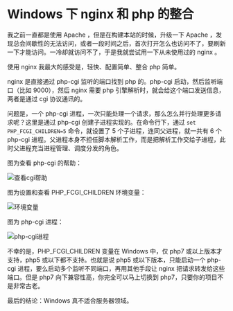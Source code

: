 # Windows 下 nginx 和 php 的整合

我之前一直都是使用 Apache ，但是在构建本站的时候，升级一下 Apache ，发现总会间歇性的无法访问，或者一段时间之后，首次打开怎么也访问不了，要刷新一下才能访问。一冷却就访问不了，于是我就尝试用一下从未使用过的 nginx 。

使用 nginx 我最大的感受是，轻快、配置简单、整合 php 简单。

nginx 是直接通过 php-cgi 监听的端口找到 php 的。php-cgi 启动，然后监听端口（比如 9000），然后 nginx 需要 php 引擎解析时，就会给这个端口发送信息，两者是通过 cgi 协议通讯的。

问题是，一个 php-cgi 进程，一次只能处理一个请求，那么怎么并行处理更多请求呢？这里是通过 php-cgi 创建子进程实现的。在命令行下，通过 `set PHP_FCGI_CHILDREN=5` 命令，就设置了 5 个子进程，连同父进程，就一共有 6 个 php-cgi 进程。父进程本身不担任脚本解析工作，而是把解析工作交给子进程，此时父进程充当进程管理、调度分发的角色。

图为查看 php-cgi 的帮助：

![查看cgi帮助](/images/experience/php-cgi-help.png)

图为设置和查看 PHP_FCGI_CHILDREN 环境变量：

![环境变量](/images/experience/php-cgi-envar.png)

图为 php-cgi 进程：

![php-cgi进程](/images/experience/php-cgi-pros.png)

不幸的是，PHP_FCGI_CHILDREN 变量在 Windows 中，仅 php7 或以上版本才支持，php5 或以下都不支持。也就是说 php5 或以下版本，只能启动一个 php-cgi 进程，要么启动多个监听不同端口，再用其他手段让 nginx 把请求转发给这些端口。但是 php7 向下兼容性高，你完全可以马上切换到 php7，只要你的项目不是非常古老。

最后的结论：Windows 真不适合服务器领域。
